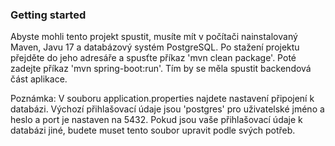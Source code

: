### Getting started
Abyste mohli tento projekt spustit, musíte mít v počítači nainstalovaný Maven, Javu 17 a databázový systém PostgreSQL. Po stažení projektu přejděte do jeho adresáře a spusťte příkaz 'mvn clean package'. Poté zadejte příkaz 'mvn spring-boot:run'. Tím by se měla spustit backendová část aplikace.

Poznámka: V souboru application.properties najdete nastavení připojení k databázi. Výchozí přihlašovací údaje jsou 'postgres' pro uživatelské jméno a heslo a port je nastaven na 5432. Pokud jsou vaše přihlašovací údaje k databázi jiné, budete muset tento soubor upravit podle svých potřeb.
